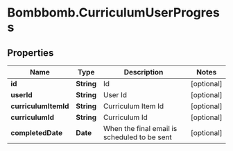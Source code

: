 # Bombbomb.CurriculumUserProgress

## Properties
Name | Type | Description | Notes
------------ | ------------- | ------------- | -------------
**id** | **String** | Id | [optional] 
**userId** | **String** | User Id | [optional] 
**curriculumItemId** | **String** | Curriculum Item Id | [optional] 
**curriculumId** | **String** | Curriculum Id | [optional] 
**completedDate** | **Date** | When the final email is scheduled to be sent | [optional] 


